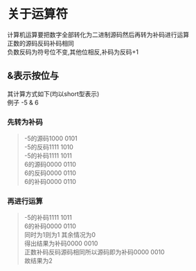 # 关于运算符
计算机运算要把数字全部转化为二进制源码然后再转为补码进行运算<br>
正数的源码反码补码相同<br>
负数反码为符号位不变,其他位相反,补码为反码+1<br>

## &表示按位与
其计算方式如下(均以short型表示)<br>
例子 -5 & 6<br>

### 先转为补码
>-5的源码1000 0101<br>
>-5的反码1111 1010<br>
>-5的补码1111 1011<br>
> 6的源码0000 0110<br>
> 6的反码0000 0110<br>
> 6的补码0000 0110<br>

### 再进行运算
>-5的补码1111 1011<br>
> 6的补码0000 0110<br>
>同时为1则为1 其余情况为0<br>
>得出结果为补码0000 0010<br>
>正数补码反码源码相同所以源码即为补码0000 0010<br>
>故结果为2